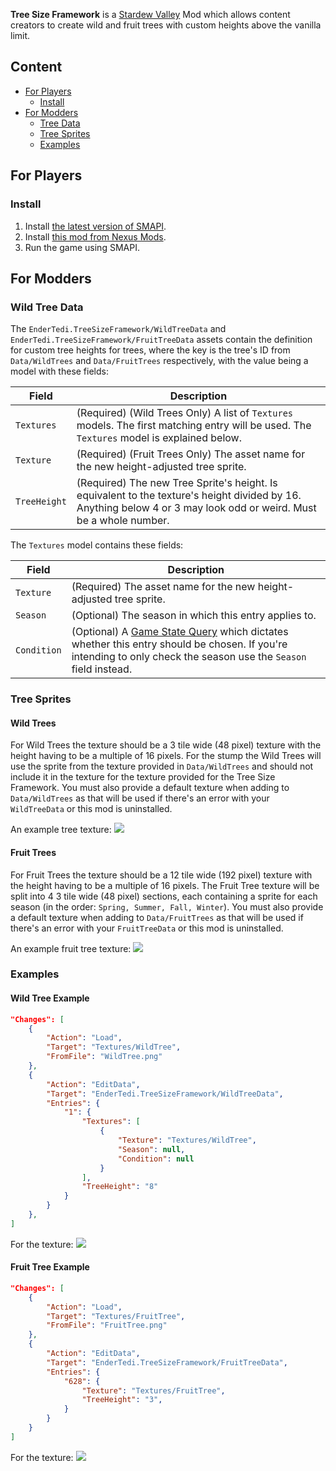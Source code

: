 **Tree Size Framework** is a [Stardew Valley](http://stardewvalley.net/) Mod which allows content creators to create wild and fruit trees with custom heights above the vanilla limit.

## Content
- [For Players](#For-Players)
  - [Install](#Install)
- [For Modders](#For-Modders)
  - [Tree Data](#Tree-Data)
  - [Tree Sprites](#Tree-Sprites)
  - [Examples](#Examples)

## For Players
### Install
1. Install [the latest version of SMAPI](https://smapi.io/).
2. Install [this mod from Nexus Mods](https://www.nexusmods.com/stardewvalley/mods/27123).
3. Run the game using SMAPI.

## For Modders
### Wild Tree Data
The `EnderTedi.TreeSizeFramework/WildTreeData` and `EnderTedi.TreeSizeFramework/FruitTreeData` assets contain the definition for custom tree heights for trees, where the key is the tree's ID from `Data/WildTrees` and `Data/FruitTrees` respectively, with the value being a model with these fields:

Field | Description
----------- | -------
`Textures` | (Required) (Wild Trees Only) A list of `Textures` models. The first matching entry will be used. The `Textures` model is explained below.
`Texture` | (Required) (Fruit Trees Only) The asset name for the new height-adjusted tree sprite.
`TreeHeight` | (Required) The new Tree Sprite's height. Is equivalent to the texture's height divided by 16. Anything below 4 or 3 may look odd or weird. Must be a whole number.

The `Textures` model contains these fields:

Field | Description
----------- | -------
`Texture` | (Required) The asset name for the new height-adjusted tree sprite.
`Season` | (Optional) The season in which this entry applies to.
`Condition` | (Optional) A [Game State Query](https://stardewvalleywiki.com/Modding:Game_state_queries) which dictates whether this entry should be chosen. If you're intending to only check the season use the `Season` field instead.

### Tree Sprites
#### Wild Trees
For Wild Trees the texture should be a 3 tile wide (48 pixel) texture with the height having to be a multiple of 16 pixels. For the stump the Wild Trees will use the sprite from the texture provided in `Data/WildTrees` and should not include it in the texture for the texture provided for the Tree Size Framework. You must also provide a default texture when adding to `Data/WildTrees` as that will be used if there's an error with your `WildTreeData` or this mod is uninstalled.

An example tree texture: 
![](https://i.imgur.com/3edeySK.png)

#### Fruit Trees
For Fruit Trees the texture should be a 12 tile wide (192 pixel) texture with the height having to be a multiple of 16 pixels. The Fruit Tree texture will be split into 4 3 tile wide (48 pixel) sections, each containing a sprite for each season (in the order: `Spring, Summer, Fall, Winter`). You must also provide a default texture when adding to `Data/FruitTrees` as that will be used if there's an error with your `FruitTreeData` or this mod is uninstalled. 

An example fruit tree texture: 
![](https://i.imgur.com/yfA1dZs.png)

### Examples
#### Wild Tree Example
```json
"Changes": [
    {
        "Action": "Load",
        "Target": "Textures/WildTree",
        "FromFile": "WildTree.png"
    },
    {
        "Action": "EditData",
        "Target": "EnderTedi.TreeSizeFramework/WildTreeData",
        "Entries": {
            "1": {
                "Textures": [
                    {
                        "Texture": "Textures/WildTree",
                        "Season": null,
                        "Condition": null
                    }
                ],
                "TreeHeight": "8"
            }
        }
    },
]
```
For the texture:
![](https://i.imgur.com/3edeySK.png)

#### Fruit Tree Example
```json
"Changes": [
    {
        "Action": "Load",
        "Target": "Textures/FruitTree",
        "FromFile": "FruitTree.png"
    },
    {
        "Action": "EditData",
        "Target": "EnderTedi.TreeSizeFramework/FruitTreeData",
        "Entries": {
            "628": {
                "Texture": "Textures/FruitTree",
                "TreeHeight": "3",
            }
        }
    }
]
```
For the texture:
![](https://i.imgur.com/yfA1dZs.png)
